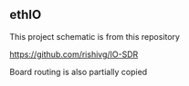 ## ethIO

This project schematic is from this repository

https://github.com/rishivg/IO-SDR

Board routing is also partially copied